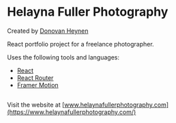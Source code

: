 # Helayna Fuller Photography
Created by [Donovan Heynen](https://donovanheynen.com/)

React portfolio project for a freelance photographer.

Uses the following tools and languages:

- [React](https://react.dev/)
- [React Router](https://motion.dev/docs)
- [Framer Motion](https://reactrouter.com/)

##

Visit the website at [www.helaynafullerphotography.com](https://www.helaynafullerphotography.com/)
